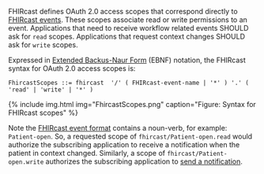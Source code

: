 FHIRcast defines OAuth 2.0 access scopes that correspond directly to [FHIRcast events](3_Events.html). These scopes associate read or write permissions to an event. Applications that need to receive workflow related events SHOULD ask for `read` scopes. Applications that request context changes SHOULD ask for `write` scopes.

Expressed in [Extended Backus-Naur Form](https://www.iso.org/obp/ui/#iso:std:iso-iec:14977:ed-1:v1:en) (EBNF) notation, the FHIRcast syntax for OAuth 2.0 access scopes is:

```ebnf
FhircastScopes ::= fhircast  '/' ( FHIRcast-event-name | '*' ) '.' ( 'read' | 'write' | '*' )
```

{% include img.html img="FhircastScopes.png" caption="Figure: Syntax for FHIRcast scopes" %}

Note the [FHIRcast event format](2-3-Events.html#event-name) contains a noun-verb, for example: `Patient-open`. So, a requested scope of `fhircast/Patient-open.read` would authorize the subscribing application to receive a notification when the patient in context changed. Similarly, a scope of  `fhircast/Patient-open.write` authorizes the subscribing application to [send a notification](2-5-ReceiveEventNotification.html).
